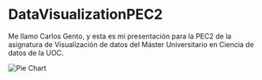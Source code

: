 # DataVisualizationPEC2

Me llamo Carlos Gento, y esta es mi presentación para la PEC2 de la asignatura de Visualización de datos del Máster Universitario en Ciencia de datos de la UOC.

![Pie Chart](/DataVisualizationPEC2/images/Pie_chart.jpg?raw=true "Pie Chart")

